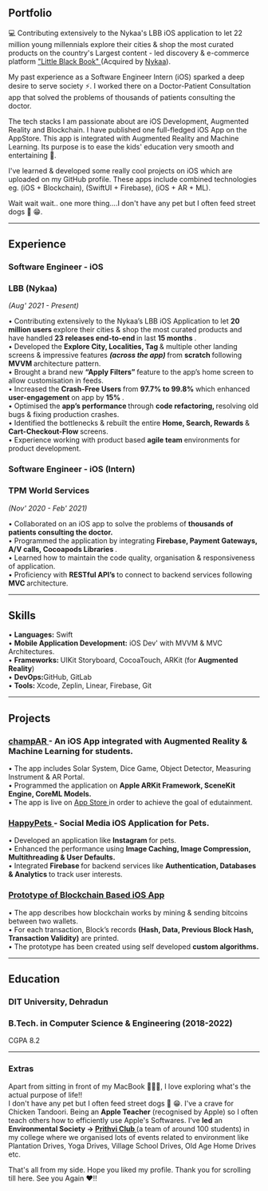 ## Portfolio

💻 Contributing extensively to the Nykaa's LBB iOS application to let 22 million young millennials explore their cities & shop the most curated products on the country's Largest content - led discovery & e-commerce platform <a href="https://lbb.in"> "Little Black Book" </a> (Acquired by <a href="https://www.nykaa.com"> Nykaa</a>).

My past experience as a Software Engineer Intern (iOS) sparked a deep desire to serve society ⚡. I worked there on a Doctor-Patient Consultation app that solved the problems of thousands of patients consulting the doctor.

The tech stacks I am passionate about are iOS Development, Augmented Reality and Blockchain. I have published one full-fledged iOS App on the AppStore. This app is integrated with Augmented Reality and Machine Learning. Its purpose is to ease the kids' education very smooth and entertaining 🌠. 

I've learned & developed some really cool projects on iOS which are uploaded on my GitHub profile. These apps include combined technologies eg. (iOS + Blockchain), (SwiftUI + Firebase), (iOS + AR + ML).

Wait wait wait.. one more thing....I don't have any pet but I often feed street dogs 🐾 😁.

---

## Experience

### **Software Engineer - iOS**
### LBB (Nykaa)         
<i>(Aug' 2021 - Present) </i>
 
• Contributing extensively to the Nykaa’s LBB iOS Application to let <b> 20 million users </b> explore their cities & shop the most curated products and have handled <b> 23 releases end-to-end </b> in last <b>15 months </b>. <br>
• Developed the <b> Explore City, Localities, Tag </b> & multiple other landing screens & impressive features <b><i> (across the app) </i> </b> from <b> scratch </b> following <b> MVVM </b> architecture pattern. <br>
• Brought a brand new <b> “Apply Filters” </b> feature to the app’s home screen to allow customisation in feeds. <br>
• Increased the <b> Crash-Free Users </b> from <b> 97.7% to 99.8% </b> which enhanced <b> user-engagement </b> on app by <b> 15% </b>.<br>
• Optimised the <b> app’s performance </b> through <b> code refactoring, </b> resolving old bugs & fixing production crashes. <br> 
• Identified the bottlenecks & rebuilt the entire <b> Home, Search, Rewards </b> & <b> Cart-Checkout-Flow </b> screens. <br>
• Experience working with product based <b> agile team </b> environments for product development.

### **Software Engineer - iOS (Intern)**
### TPM World Services             
<i> (Nov' 2020 - Feb' 2021) </i>

• Collaborated on an iOS app to solve the problems of <b> thousands of patients consulting the doctor. </b> <br>
• Programmed the application by integrating <b> Firebase, Payment Gateways, A/V calls, Cocoapods Libraries </b>. <br>
• Learned how to maintain the code quality, organisation & responsiveness of application. <br>
• Proficiency with <b> RESTful API’s </b> to connect to backend services following <b> MVC </b> architecture.

---

## Skills

• <b> Languages:</b> Swift <br>
• <b> Mobile Application Development:</b> iOS Dev' with MVVM & MVC Architectures. <br> 
• <b> Frameworks: </b> UIKit Storyboard, CocoaTouch, ARKit (for <b> Augmented Reality</b>) <br>
• <b>DevOps:</b>GitHub, GitLab <br>
• <b> Tools: </b> Xcode, Zeplin, Linear, Firebase, Git

---
## Projects

### <a href="https://apps.apple.com/in/app/champar/id1562585187"> champAR </a> - An iOS App integrated with Augmented Reality & Machine Learning for students.
• The app includes Solar System, Dice Game, Object Detector, Measuring Instrument & AR Portal. <br> 
• Programmed the application on <b> Apple ARKit Framework, SceneKit Engine, CoreML Models.</b> <br>
• The app is live on <a href="https://apps.apple.com/in/app/champar/id1562585187"> App Store </a> in order to achieve the goal of edutainment.

### <a href="https://github.com/PrasoonGaurav/HappyPets"> HappyPets </a>  - Social Media iOS Application for Pets. 
• Developed an application like <b> Instagram </b> for pets. <br>
• Enhanced the performance using <b> Image Caching, Image Compression, Multithreading & User Defaults. </b> <br>
• Integrated <b> Firebase </b> for backend services like <b> Authentication, Databases & Analytics </b> to track user interests.

### <a href="https://github.com/PrasoonGaurav/iOS_Blockchain_Prototype"> Prototype of Blockchain Based iOS App </a> 
• The app describes how blockchain works by mining & sending bitcoins between two wallets. <br>
• For each transaction, Block’s records <b>(Hash, Data, Previous Block Hash, Transaction Validity)</b> are printed. <br>
• The prototype has been created using self developed <b>custom algorithms.</b>

---

## Education

### **DIT University, Dehradun**
### B.Tech. in Computer Science & Engineering (2018-2022)
CGPA 8.2

---

### Extras

Apart from sitting in front of my MacBook 👨🏻‍💻, I love exploring what's the actual purpose of life!!<br>
I don't have any pet but I often feed street dogs 🐾 😁. I've a crave for Chicken Tandoori. Being an <b>Apple Teacher</b> (recognised by Apple) so I often teach others how to efficiently use Apple's Softwares. I've <b>led</b> an <b>Environmental Society -> <a href="https://www.linkedin.com/company/prithvi-the-environmental-club-ditu/"> Prithvi Club </a> </b> (a team of around 100 students) in my college where we organised lots of events related to environment like Plantation Drives, Yoga Drives, Village School Drives, Old Age Home Drives etc. <br>

That's all from my side. Hope you liked my profile. Thank you for scrolling till here. See you Again ❤️!!
